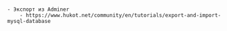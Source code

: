 # 
	- Экспорт из Adminer 
		- https://www.hukot.net/community/en/tutorials/export-and-import-mysql-database
